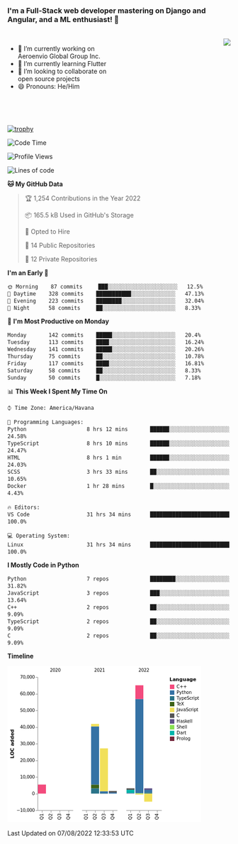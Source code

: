 ### I'm a Full-Stack web developer mastering on Django and Angular, and a ML enthusiast!  👋

<br/>

<img align="right" height="250"  src="https://media1.giphy.com/media/qgQUggAC3Pfv687qPC/giphy.gif?cid=ecf05e470ttfxgsj072btembitu1zn4ti3t3cdyg4jo5b3by&rid=giphy.gif&ct=g" />

 <div style="width:50%">
    <ul>
      <li>🔭 I’m currently working on Aeroenvio Global Group Inc.</li>
      <li>🌱 I’m currently learning Flutter</li>
      <li>👯 I’m looking to collaborate on open source projects</li>
      <li>😄 Pronouns: He/Him</li>
<!--       <li>⚡ Fun fact: I started my first professional project for a company as web dev without knowing any JS </li> -->
    </ul>
  </div>
  
<br/><br/><br/>

[![trophy](https://github-profile-trophy.vercel.app/?username=dfg-98&row=3&column=3&theme=monokai)](https://github.com/ryo-ma/github-profile-trophy)


<!--START_SECTION:waka-->
![Code Time](http://img.shields.io/badge/Code%20Time-382%20hrs%2039%20mins-blue)

![Profile Views](http://img.shields.io/badge/Profile%20Views-0-blue)

![Lines of code](https://img.shields.io/badge/From%20Hello%20World%20I%27ve%20Written-142%20Thousand%20lines%20of%20code-blue)

**🐱 My GitHub Data** 

> 🏆 1,254 Contributions in the Year 2022
 > 
> 📦 165.5 kB Used in GitHub's Storage 
 > 
> 💼 Opted to Hire
 > 
> 📜 14 Public Repositories 
 > 
> 🔑 12 Private Repositories  
 > 
**I'm an Early 🐤** 

```text
🌞 Morning    87 commits     ███░░░░░░░░░░░░░░░░░░░░░░   12.5% 
🌆 Daytime    328 commits    ███████████░░░░░░░░░░░░░░   47.13% 
🌃 Evening    223 commits    ████████░░░░░░░░░░░░░░░░░   32.04% 
🌙 Night      58 commits     ██░░░░░░░░░░░░░░░░░░░░░░░   8.33%

```
📅 **I'm Most Productive on Monday** 

```text
Monday       142 commits    █████░░░░░░░░░░░░░░░░░░░░   20.4% 
Tuesday      113 commits    ████░░░░░░░░░░░░░░░░░░░░░   16.24% 
Wednesday    141 commits    █████░░░░░░░░░░░░░░░░░░░░   20.26% 
Thursday     75 commits     ██░░░░░░░░░░░░░░░░░░░░░░░   10.78% 
Friday       117 commits    ████░░░░░░░░░░░░░░░░░░░░░   16.81% 
Saturday     58 commits     ██░░░░░░░░░░░░░░░░░░░░░░░   8.33% 
Sunday       50 commits     █░░░░░░░░░░░░░░░░░░░░░░░░   7.18%

```


📊 **This Week I Spent My Time On** 

```text
⌚︎ Time Zone: America/Havana

💬 Programming Languages: 
Python                   8 hrs 12 mins       ██████░░░░░░░░░░░░░░░░░░░   24.58% 
TypeScript               8 hrs 10 mins       ██████░░░░░░░░░░░░░░░░░░░   24.47% 
HTML                     8 hrs 1 min         ██████░░░░░░░░░░░░░░░░░░░   24.03% 
SCSS                     3 hrs 33 mins       ██░░░░░░░░░░░░░░░░░░░░░░░   10.65% 
Docker                   1 hr 28 mins        █░░░░░░░░░░░░░░░░░░░░░░░░   4.43%

🔥 Editors: 
VS Code                  31 hrs 34 mins      █████████████████████████   100.0%

💻 Operating System: 
Linux                    31 hrs 34 mins      █████████████████████████   100.0%

```

**I Mostly Code in Python** 

```text
Python                   7 repos             ████████░░░░░░░░░░░░░░░░░   31.82% 
JavaScript               3 repos             ███░░░░░░░░░░░░░░░░░░░░░░   13.64% 
C++                      2 repos             ██░░░░░░░░░░░░░░░░░░░░░░░   9.09% 
TypeScript               2 repos             ██░░░░░░░░░░░░░░░░░░░░░░░   9.09% 
C                        2 repos             ██░░░░░░░░░░░░░░░░░░░░░░░   9.09%

```


**Timeline**

![Chart not found](https://raw.githubusercontent.com/dfg-98/dfg-98/main/charts/bar_graph.png) 


 Last Updated on 07/08/2022 12:33:53 UTC
<!--END_SECTION:waka-->
